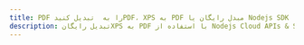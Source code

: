 ---title: PDF را به  تبدیل کنیدPDF، XPS به PDF مبدل رایگان یا Nodejs SDKdescription: تبدیل رایگانXPS به PDF با استفاده از Nodejs Cloud APIs & SDK همچنین اسناد PDF را در Cloud ایجاد، ویرایش و رندر کنید.---